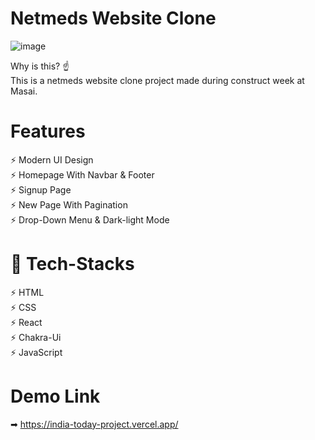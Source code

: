 # Netmeds Website Clone

![image](https://user-images.githubusercontent.com/91751062/191100923-4a836dd9-14ba-4b5e-9562-0058ef2d769a.png)


Why is this? ☝️
</br>
This is a netmeds website clone project made during construct week at Masai.
</br>



# Features

⚡️ Modern UI Design
</br>
⚡️ Homepage With Navbar & Footer
</br>
⚡️ Signup Page
</br>
⚡️ New Page With Pagination
</br>
⚡️ Drop-Down Menu & Dark-light Mode
</br>


# 🎯 Tech-Stacks

⚡️ HTML
</br>
⚡️ CSS
</br>
⚡️ React
</br>
⚡️ Chakra-Ui
</br>
⚡️ JavaScript
</br>

# Demo Link 

➡  https://india-today-project.vercel.app/
